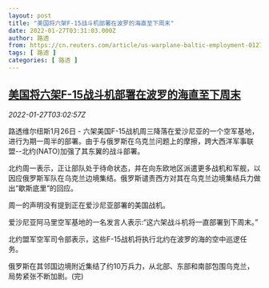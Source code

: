 ```yaml
---
layout: post
title: "美国将六架F-15战斗机部署在波罗的海直至下周末"
date: 2022-01-27T03:31:03.000Z
author: 路透
from: https://cn.reuters.com/article/us-warplane-baltic-employment-0127-idCNKBS2K107O
tags: [ 路透 ]
categories: [ 路透 ]
---
```

<!--1643254263000-->
[美国将六架F-15战斗机部署在波罗的海直至下周末](https://cn.reuters.com/article/us-warplane-baltic-employment-0127-idCNKBS2K107O)
------

<div>
<div><i>2022-01-27T03:02:57Z</i></div><p>路透维尔纽斯1月26日 - 六架美国F-15战机周三降落在爱沙尼亚的一个空军基地，进行为期一周半的部署。由于与俄罗斯在乌克兰问题上的摩擦，跨大西洋军事联盟--北约(NATO)加强了其东翼的战斗部署。</p><p>北约周一表示，正让部队处于待命状态，并在向东欧地区派遣更多战机和军舰，以因应俄罗斯军队在乌克兰边境集结。俄罗斯谴责西方对其在乌克兰边境集结兵力做出“歇斯底里”的回应。</p><p>周一的声明没有提到正在爱沙尼亚部署的美国战机。</p><p>爱沙尼亚阿马里空军基地的一名发言人表示:“这六架战斗机将一直部署到下周末。”</p><p>北约盟军空军司令部表示，这些F-15战机将执行北约在波罗的海的空中巡逻任务。</p><p>俄罗斯在其邻国边境附近集结了约10万兵力，从北部、东部和南部包围乌克兰，局势紧张不断加剧。(完)</p>
</div>
